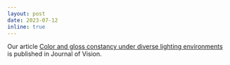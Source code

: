 ```yaml
---
layout: post
date: 2023-07-12
inline: true
---
```


Our article [Color and gloss constancy under diverse lighting environments](https://jov.arvojournals.org/article.aspx?articleid=2791298) is published in Journal of Vision.
